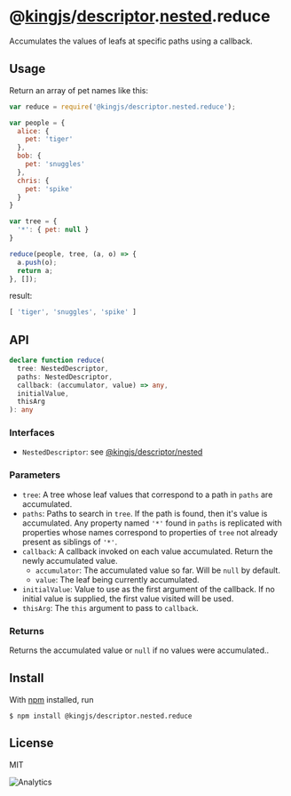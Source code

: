 # @[kingjs](https://www.npmjs.com/package/kingjs)/[descriptor](https://www.npmjs.com/package/@kingjs/descriptor).[nested](https://www.npmjs.com/package/@kingjs/descriptor.nested).reduce
Accumulates the values of leafs at specific paths using a callback.
## Usage
Return an array of pet names like this:
```js
var reduce = require('@kingjs/descriptor.nested.reduce');

var people = {
  alice: { 
    pet: 'tiger' 
  },
  bob: { 
    pet: 'snuggles' 
  },
  chris: {
    pet: 'spike'
  }
}

var tree = {
  '*': { pet: null }
}

reduce(people, tree, (a, o) => {
  a.push(o);
  return a;
}, []);
```
result:
```js
[ 'tiger', 'snuggles', 'spike' ]
```
## API
```ts
declare function reduce(
  tree: NestedDescriptor,
  paths: NestedDescriptor,
  callback: (accumulator, value) => any,
  initialValue,
  thisArg
): any
```
### Interfaces
- `NestedDescriptor`: see [@kingjs/descriptor/nested][nested-descriptor]
### Parameters
- `tree`: A tree whose leaf values that correspond to a path in `paths` are accumulated.
- `paths`: Paths to search in `tree`. If the path is found, then it's value is accumulated. Any property named `'*'` found in `paths` is replicated with properties whose names correspond to properties of `tree` not already present as siblings of `'*'`.
- `callback`: A callback invoked on each value accumulated. Return the newly accumulated value.
  - `accumulator`: The accumulated value so far. Will be `null` by default.
  - `value`: The leaf being currently accumulated.
- `initialValue`: Value to use as the first argument of the callback. If no initial value is supplied, the first value visited will be used.
- `thisArg`: The `this` argument to pass to `callback`.
### Returns
Returns the accumulated value or `null` if no values were accumulated..
## Install
With [npm](https://npmjs.org/) installed, run
```
$ npm install @kingjs/descriptor.nested.reduce
```
## License
MIT

![Analytics](https://analytics.kingjs.net/descriptor/nested/reduce)

  [nested-descriptor]: https://www.npmjs.com/package/@kingjs/descriptor/nested